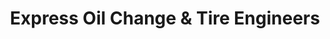 ---
title: "Express Oil Change & Tire Engineers"
url: /pell-city/express-oil-change-and-tire-engineers/
shop: tyres
---